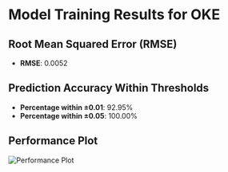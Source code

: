 # Model Training Results for OKE

## Root Mean Squared Error (RMSE)
- **RMSE**: 0.0052

## Prediction Accuracy Within Thresholds
- **Percentage within ±0.01**: 92.95%
- **Percentage within ±0.05**: 100.00%

## Performance Plot
![Performance Plot](../imgs/OKE.png)
